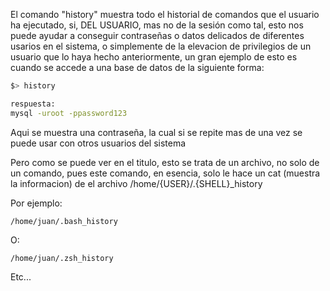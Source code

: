 El comando "history" muestra todo el historial de comandos que el usuario ha ejecutado, si, DEL USUARIO, mas no de la sesión como tal, esto nos puede ayudar a conseguir contraseñas o datos delicados de diferentes usarios en el sistema, o simplemente de la elevacion de privilegios de un usuario que lo haya hecho anteriormente, un gran ejemplo de esto es cuando se accede a una base de datos de la siguiente forma: 


```bash
$> history

respuesta:
mysql -uroot -ppassword123
```


Aqui se muestra una contraseña, la cual si se repite mas de una vez se puede usar con otros usuarios del sistema

Pero como se puede ver en el titulo, esto se trata de un archivo, no solo de un  comando, pues este comando, en esencia, solo le hace un cat (muestra la informacion) de el archivo /home/{USER}/.{SHELL}\_history

Por ejemplo:

	/home/juan/.bash_history

O:

	/home/juan/.zsh_history

Etc...

